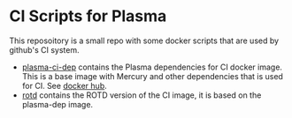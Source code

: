 CI Scripts for Plasma
=====================

This reposoitory is a small repo with some docker scripts that are used by
github's CI system.

 * [plasma-ci-dep](plasma-ci-dep) contains the Plasma dependencies for CI
   docker image.
   This is a base image with Mercury and other dependencies that is
   used for CI.
   See [docker hub](https://hub.docker.com/r/paulbone/plasma-ci-dep).
 * [rotd](rotd) contains the ROTD version of the CI image, it is based on
   the plasma-dep image.

